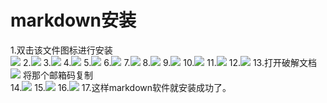 markdown安装
===
1.双击该文件图标进行安装<br>
![](img4/1.png)
2.![](img4/2.png)
3.![](img4/3.png)
4.![](img4/4.png)
5.![](img4/5.png)
6.![](img4/6.png)
7.![](img4/7.png)
8.![](img4/8.png)
9.![](img4/9.png)
10.![](img4/10.png)
11.![](img4/11.png)
12.![](img4/12.png)
13.打开破解文档<br>
![](img4/13.png)
将那个邮箱码复制<br>
14.![](img4/14.png)
15.![](img4/15.png)
16.![](img4/16.png)
17.这样markdown软件就安装成功了。
